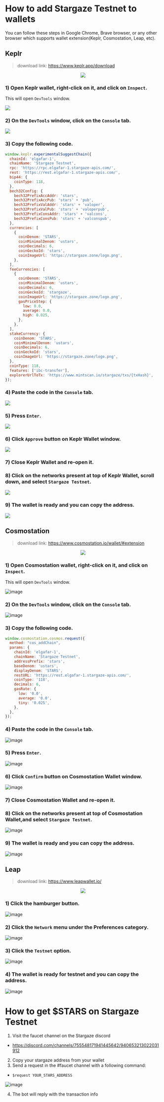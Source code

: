 # How to add Stargaze Testnet to wallets

You can follow these steps in Google Chrome, Brave browser, or any other browser which supports wallet extension(Keplr, Cosmostation, Leap, etc). 


## Keplr
> download link: https://www.keplr.app/download

<p align="center">
  <img src="https://user-images.githubusercontent.com/6451384/205146901-66a6c2fe-1a42-46d3-8946-3f83f4684457.png">
</p>


### 1) Open Keplr wallet, right-click on it, and click on ``Inspect``.

This will open ``DevTools`` window.

![](./images/stargaze-testnet-keplr-01.png)

### 2) On the ``DevTools`` window, click on the ``Console`` tab.

![](./images/stargaze-testnet-keplr-02.png)

### 3) Copy the following code.

```js
window.keplr.experimentalSuggestChain({
  chainId: 'elgafar-1',
  chainName: 'Stargaze Testnet',
  rpc: 'https://rpc.elgafar-1.stargaze-apis.com/',
  rest: 'https://rest.elgafar-1.stargaze-apis.com/',
  bip44: {
    coinType: 118,
  },
  bech32Config: {
    bech32PrefixAccAddr: 'stars',
    bech32PrefixAccPub: 'stars' + 'pub',
    bech32PrefixValAddr: 'stars' + 'valoper',
    bech32PrefixValPub: 'stars' + 'valoperpub',
    bech32PrefixConsAddr: 'stars' + 'valcons',
    bech32PrefixConsPub: 'stars' + 'valconspub',
  },
  currencies: [
    {
      coinDenom: 'STARS',
      coinMinimalDenom: 'ustars',
      coinDecimals: 6,
      coinGeckoId: 'stars',
      coinImageUrl: 'https://stargaze.zone/logo.png',
    },
  ],
  feeCurrencies: [
    {
      coinDenom: 'STARS',
      coinMinimalDenom: 'ustars',
      coinDecimals: 6,
      coinGeckoId: 'stargaze',
      coinImageUrl: 'https://stargaze.zone/logo.png',
      gasPriceStep: {
        low: 0.0,
        average: 0.0,
        high: 0.025,
      },
    },
  ],
  stakeCurrency: {
    coinDenom: 'STARS',
    coinMinimalDenom: 'ustars',
    coinDecimals: 6,
    coinGeckoId: 'stars',
    coinImageUrl: 'https://stargaze.zone/logo.png',
  },
  coinType: 118,
  features: ['ibc-transfer'],
  explorerUrlToTx: 'https://www.mintscan.io/stargaze/txs/{txHash}',
});
```

### 4) Paste the code in the ``Console`` tab.

![](./images/stargaze-testnet-keplr-03.png)

### 5) Press ``Enter``.

![](./images/stargaze-testnet-keplr-04.png)

### 6) Click ``Approve`` button on Keplr Wallet window.

![](./images/stargaze-testnet-keplr-05.png)

### 7) Close Keplr Wallet and re-open it.

### 8) Click on the networks present at top of Keplr Wallet, scroll down, and select ``Stargaze Testnet``.

![](./images/stargaze-testnet-keplr-06.png)

### 9) The wallet is ready and you can copy the address.

![](./images/stargaze-testnet-keplr-07.png)



## Cosmostation

> download link: https://www.cosmostation.io/wallet/#extension

<p align="center">
  <img src="https://user-images.githubusercontent.com/6451384/204154092-935309eb-a227-42a5-aa72-40d463aae4be.png">
</p>

### 1) Open Cosmostation wallet, right-click on it, and click on ``Inspect``.

This will open ``DevTools`` window.

![image](https://user-images.githubusercontent.com/6451384/205151532-c8d381b9-e5a2-41db-8f7f-3c0be4497333.png)

### 2) On the ``DevTools`` window, click on the ``Console`` tab.

![image](https://user-images.githubusercontent.com/6451384/205151772-6351ed75-9e5f-499c-b962-eeb8ed9aa37c.png)

### 3) Copy the following code.

```js
window.cosmostation.cosmos.request({
  method: "cos_addChain",
  params: {
    chainId: 'elgafar-1',
    chainName: 'Stargaze Testnet',
    addressPrefix: 'stars',
    baseDenom: 'ustars',
    displayDenom: 'STARS',
    restURL: 'https://rest.elgafar-1.stargaze-apis.com/',
    coinType: '118',
    decimals: 6,
    gasRate: {
      low: '0.0',
      average: '0.0',
      tiny: '0.025',
    },
  },
});
```

### 4) Paste the code in the ``Console`` tab.

![image](https://user-images.githubusercontent.com/6451384/205151980-fb782523-05b3-4a8e-85d1-3a73bb8f406a.png)

### 5) Press ``Enter``.

![image](https://user-images.githubusercontent.com/6451384/205152165-c499d334-88e9-4a58-a149-27b32123aa67.png)

### 6) Click ``Confirm`` button on Cosmostation Wallet window.

![image](https://user-images.githubusercontent.com/6451384/205155693-ff8f1e86-4157-4a41-b806-a93c1f93b195.png)

### 7) Close Cosmostation Wallet and re-open it.

### 8) Click on the networks present at top of Cosmostation Wallet,and select ``Stargaze Testnet``.

![image](https://user-images.githubusercontent.com/6451384/205156071-fda9e235-8589-4666-b03b-eae34e983cac.png)

### 9) The wallet is ready and you can copy the address.

![image](https://user-images.githubusercontent.com/6451384/205156198-74d396df-10c5-41ce-9bde-9daf73c4ef6a.png)


## Leap

> download link: https://www.leapwallet.io/

<p align="center">
  <img src="https://user-images.githubusercontent.com/6451384/204154095-cdf57f24-2c4f-42ab-a408-78e04c5abba6.png">
</p>

### 1) Click the hamburger button.

![image](https://user-images.githubusercontent.com/6451384/205367915-c2b02c71-961d-424b-977d-769bbf921633.png)

### 2) Click the `Network` menu under the Preferences category.

![image](https://user-images.githubusercontent.com/6451384/205368066-36dd0e3f-d6be-4dc8-877f-dd5c13d8fef8.png)

### 3) Click the `Testnet` option.

![image](https://user-images.githubusercontent.com/6451384/205368218-19b15f70-d595-47e6-81cf-89bb4e066348.png)


### 4) The wallet is ready for testnet and you can copy the address.

![image](https://user-images.githubusercontent.com/6451384/205368356-d549c66a-7708-4055-975e-354fbd81933d.png)



# How to get $STARS on Stargaze Testnet

1. Visit the faucet channel on the Stargaze discord

- https://discord.com/channels/755548171941445642/940653213022031912

2. Copy your stargaze address from your wallet
3. Send a request in the #faucet channel with a following command:

- `$request YOUR_STARS_ADDRESS`

![image](https://user-images.githubusercontent.com/6451384/204154109-393de5cb-7894-4a5e-86ac-cf62cf421444.png)

4. The bot will reply with the transaction info
